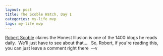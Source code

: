 ```yaml
---
layout: post
title: The Scoble Watch, Day 1
categories: my-life mvp
tags: my-life mvp
---
```


  <A href="http://scoble.weblogs.com/">Robert Scoble</A> claims the Honest Illusion is one of the 1400 blogs he reads daily.  We'll just have to see about that....  So, Robert, if you're reading this, you can just leave a comment right there  --v  